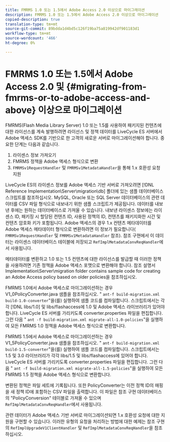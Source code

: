 ```yaml
---
title: FMRMS 1.0 또는 1.5에서 Adobe Access 2.0 이상으로 마이그레이션
description: FMRMS 1.0 또는 1.5에서 Adobe Access 2.0 이상으로 마이그레이션
copied-description: true
translation-type: tm+mt
source-git-commit: 89bdda1d4bd5c126f19ba75a819942df901183d1
workflow-type: tm+mt
source-wordcount: '466'
ht-degree: 0%

---
```



# FMRMS 1.0 또는 1.5에서 Adobe Access 2.0 및 {#migrating-from-fmrms-or-to-adobe-access-and-above} 이상으로 마이그레이션

FMRMS(Flash Media Library Server) 1.0 또는 1.5를 사용하여 패키지된 컨텐츠에 대한 라이선스를 계속 발행하려면 라이선스 및 정책 데이터를 LiveCycle ES 서버에서 Adobe 액세스 SDK를 기반으로 한 고객의 새로운 서버로 마이그레이션해야 합니다. 중요한 단계는 다음과 같습니다.

1. 라이센스 정보 가져오기
1. FMRMS 정책을 Adobe 액세스 형식으로 변환
1. `FMRMSv1RequestHandler` 및 `FMRMSv1MetadataHandler`을 통해 1.x 호환성 요청 지원

LiveCycle ES의 라이센스 정보를 Adobe 액세스 기반 서버로 가져오려면 [!DNL Reference Implementation\Server\migration\db] 폴더에 있는 샘플 데이터베이스 스크립트를 참조하십시오. MySQL, Oracle 또는 SQL Server 데이터베이스의 관련 데이터를 CSV 파일 형식으로 내보내기 위한 샘플 스크립트가 제공됩니다. 데이터를 내보낸 후에는 원하는 데이터베이스로 가져올 수 있습니다. 내보낸 라이센스 정보에는 라이센스 ID, 패키징 시 할당된 컨텐츠 ID, 사용된 정책의 ID, 컨텐츠를 패키지화한 시간 및 컨텐츠 암호화 키가 포함됩니다. Adobe 액세스의 경우 1.x 컨텐츠 메타데이터를 Adobe 액세스 메타데이터 형식으로 변환하려면 이 정보가 필요합니다( `FMRMSv1RequestHandler` 및 `FMRMSv1MetadataHandler` 참조). 참조 구현에서 이 데이터는 라이센스 데이터베이스 테이블에 저장되고 `RefImplMetadataConvReqHandler`에서 사용됩니다.

메타데이터를 변환하고 1.0 또는 1.5 컨텐츠에 대한 라이선스를 발급할 때 이러한 정책을 사용하려면 기존 정책을 Adobe 액세스 포맷으로 변환해야 합니다. 참조 설명서 Implementation\Server\migration folder contains sample code for creating an Adobe Access policy based on older policies을 참조하십시오.

FMRMS 1.0에서 Adobe 액세스로 마이그레이션하는 경우 V1_0PolicyConverter.java 샘플을 참조하십시오. &quot; `ant-f build-migration.xml build-1.0-converter`&quot;을(를) 실행하여 샘플 코드를 컴파일합니다. 스크립트에서는 각각 [!DNL libs/1.0] 및 libs/flashaccess에 1.0 및 Adobe 액세스 라이브러리가 있어야 합니다. LiveCycle ES 서버를 가리키도록 converter.properties 파일을 편집합니다. 그런 다음 &quot; `ant -f build-migration.xml migrate-all-1.0-policies`&quot;을 실행하여 모든 FMRMS 1.0 정책을 Adobe 액세스 형식으로 변환합니다.

FMRMS 1.5에서 Adobe 액세스로 마이그레이션하는 경우 V1_5PolicyConverter.java 샘플을 참조하십시오. &quot; `ant-f build-migration.xml build-1.5-converter`&quot;을(를) 실행하여 샘플 코드를 컴파일합니다. 스크립트에서는 1.5 및 3.0 라이브러리가 각각 libs/1.5 및 libs/flashaccess에 있어야 합니다. LiveCycle ES 서버를 가리키도록 converter.properties 파일을 편집합니다. 그런 다음 &quot; `ant -f build-migration.xml migrate-all-1.5-policies`&quot;을 실행하여 모든 FMRMS 1.5 정책을 Adobe 액세스 형식으로 변환합니다.

변환된 정책은 파일 세트에 기록됩니다. 또한 PolicyConverter는 이전 정책 ID의 매핑을 새 정책 ID에 포함하는 CSV 파일을 출력합니다. 이 파일은 참조 구현 데이터베이스의 &quot;PolicyConversion&quot; 테이블로 가져올 수 있으며 `RefImplMetadataConvReqHandler`에서 사용됩니다.

관련 데이터가 Adobe 액세스 기반 서버로 마이그레이션되면 1.x 호환성 요청에 대한 지원을 구현할 수 있습니다. 이러한 유형의 요청을 처리하는 방법에 대한 예제는 참조 구현의 `RefImplUpgradeV1ClientHandler` 및 `RefImplMetadataConvReqHandler`을 참조하십시오.
